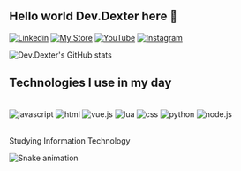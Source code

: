## Hello world Dev.Dexter here 👋

[![Linkedin](https://img.shields.io/badge/LinkedIn-0077B5?style=for-the-badge&logo=linkedin&logoColor=white)](https://www.linkedin.com/in/dexter-undefined-93750b267/)
[![My Store](	https://img.shields.io/badge/Discord-7289DA?style=for-the-badge&logo=discord&logoColor=white)](https://discord.gg/EsdSMgAgdH)
[![YouTube](https://img.shields.io/badge/YouTube-FF0000?style=for-the-badge&logo=youtube&logoColor=white)](https://www.youtube.com/channel/UCopXVFfygbgGdSY-vXrrPIg)
[![Instagram](https://img.shields.io/badge/Instagram-E4405F?style=for-the-badge&logo=instagram&logoColor=white)](https://www.instagram.com/liedson_dexter/?hl=pt)

![Dev.Dexter's GitHub stats](https://github-readme-stats.vercel.app/api?username=liedsondex&show_icons=true&theme=tokyonight)

## Technologies I use in my day

<div style="display: inline_bolck"><br/>
 <img align="center" alt="javascript" src="https://img.shields.io/badge/JavaScript-F7DF1E?style=for-the-badge&logo=javascript&logoColor=black" />
  <img align="center" alt="html" src="https://img.shields.io/badge/HTML-239120?style=for-the-badge&logo=html5&logoColor=white" />
   <img align="center" alt="vue.js" src="https://img.shields.io/badge/Vue.js-35495E?style=for-the-badge&logo=vue.js&logoColor=4FC08D" />
     <img align="center" alt="lua" src="https://img.shields.io/badge/Lua-2C2D72?style=for-the-badge&logo=lua&logoColor=white" />
          <img align="center" alt="css" src="https://img.shields.io/badge/CSS-239120?&style=for-the-badge&logo=css3&logoColor=white" />
                    <img align="center" alt="python" src="https://img.shields.io/badge/Python-3776AB?style=for-the-badge&logo=python&logoColor=white" />
                                        <img align="center" alt="node.js" src="https://img.shields.io/badge/Node.js-43853D?style=for-the-badge&logo=node.js&logoColor=white" />
</div><br/>

Studying Information Technology

![Snake animation](https://github.com/LuigiGF/LuigiGF/blob/output/github-contribution-grid-snake.svg)
